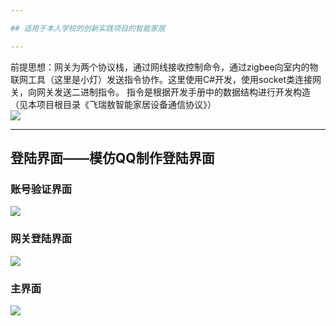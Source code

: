 ```yaml
---

## 适用于本人学校的创新实践项目的智能家居

---
```


前提思想：网关为两个协议栈，通过网线接收控制命令，通过zigbee向室内的物联网工具（这里是小灯）发送指令协作。这里使用C#开发，使用socket类连接网关，向网关发送二进制指令。
指令是根据开发手册中的数据结构进行开发构造（见本项目根目录《飞瑞敖智能家居设备通信协议》）</br>
![](https://github.com/t0410ch/Internet-of-Things--Smart-Lights/blob/main/git_img/1.png)

---

## 登陆界面——模仿QQ制作登陆界面
### 账号验证界面
![](https://github.com/t0410ch/Internet-of-Things--Smart-Lights/blob/main/git_img/2.png)
### 网关登陆界面
![](https://github.com/t0410ch/Internet-of-Things--Smart-Lights/blob/main/git_img/3.png)
### 主界面
![](https://github.com/t0410ch/Internet-of-Things--Smart-Lights/blob/main/git_img/4.png)
